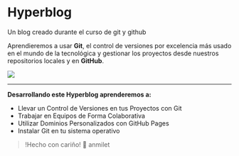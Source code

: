 # Hyperblog 
Un blog creado durante el curso de git y github

Aprendieremos a usar **Git**, el control de versiones por excelencia más usado en el mundo de la tecnológica y gestionar los proyectos desde nuestros repositorios locales y en **GitHub**.

![](https://faisalweb.com/wp-content/uploads/2017/07/git.jpg)


------------

 **Desarrollando este Hyperblog aprenderemos a:**
- Llevar un Control de Versiones en tus Proyectos con Git
- Trabajar en Equipos de Forma Colaborativa
- Utilizar Dominios Personalizados con GitHub Pages
- Instalar Git en tu sistema operativo

> !Hecho con cariño! 🧡
anmilet